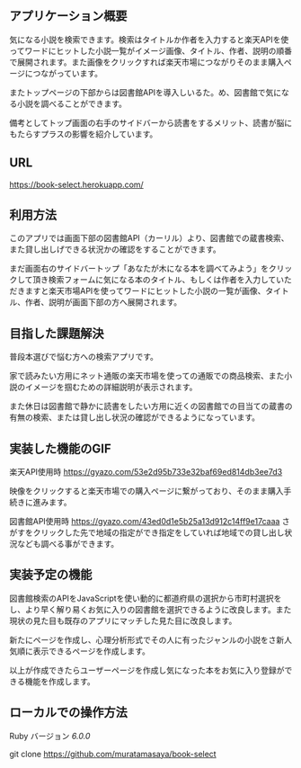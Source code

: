 ## アプリケーション概要

気になる小説を検索できます。検索はタイトルか作者を入力すると楽天APIを使ってワードにヒットした小説一覧がイメージ画像、タイトル、作者、説明の順番で展開されます。また画像をクリックすれば楽天市場につながりそのまま購入ページにつながっています。

またトップページの下部からは図書館APIを導入しいるた。め、図書館で気になる小説を調べることができます。

備考としてトップ画面の右手のサイドバーから読書をするメリット、読書が脳にもたらすプラスの影響を紹介しています。

## URL

 https://book-select.herokuapp.com/


## 利用方法

このアプリでは画面下部の図書館API（カーリル）より、図書館での蔵書検索、また貸し出しげできる状況かの確認をすることができます。

まだ画面右のサイドバートップ「あなたが木になる本を調べてみよう」をクリックして頂き検索フォームに気になる本のタイトル、もしくは作者を入力していただきますと楽天市場APIを使ってワードにヒットした小説の一覧が画像、タイトル、作者、説明が画面下部の方へ展開されます。

## 目指した課題解決

普段本選びで悩む方への検索アプリです。

家で読みたい方用にネット通販の楽天市場を使っての通販での商品検索、また小説のイメージを掴むための詳細説明が表示されます。

また休日は図書館で静かに読書をしたい方用に近くの図書館での目当ての蔵書の有無の検索、または貸し出し状況の確認ができるようになっています。


## 実装した機能のGIF

楽天API使用時
https://gyazo.com/53e2d95b733e32baf69ed814db3ee7d3

映像をクリックすると楽天市場での購入ページに繋がっており、そのまま購入手続きに進みます。

図書館API使用時
https://gyazo.com/43ed0d1e5b25a13d912c14ff9e17caaa
さがすをクリックした先で地域の指定ができ指定をしていれば地域での貸し出し状況なども調べる事ができます。


## 実装予定の機能

図書館検索のAPIをJavaScriptを使い動的に都道府県の選択から市町村選択をし、より早く解り易くお気に入りの図書館を選択できるように改良します。また現状の見た目も既存のアプリにマッチした見た目に改良します。

新たにページを作成し、心理分析形式でその人に有ったジャンルの小説をさ新人気順に表示できるページを作成します。

以上が作成できたらユーザーページを作成し気になった本をお気に入り登録ができる機能を作成します。

## ローカルでの操作方法

Ruby バージョン _6.0.0_

git clone https://github.com/muratamasaya/book-select

